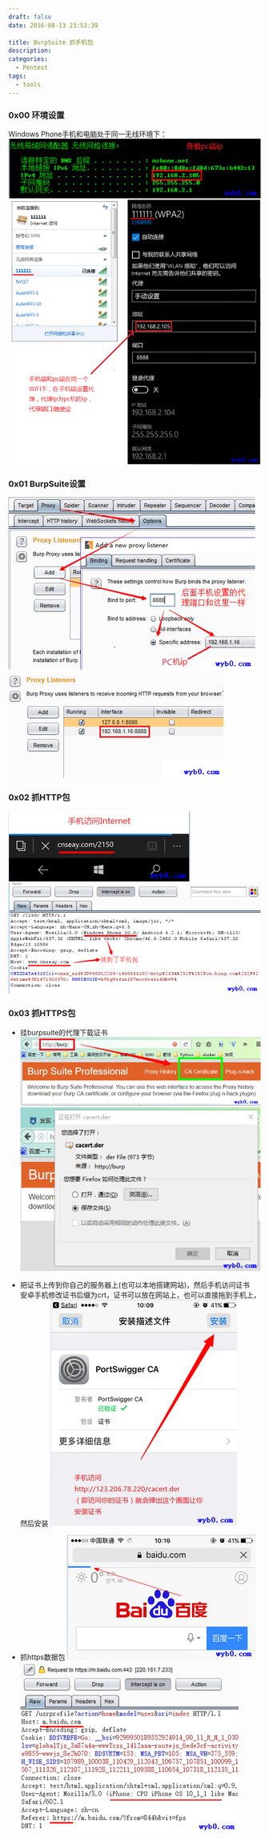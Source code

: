 ```yaml
---
draft: false
date: 2016-08-13 23:53:39

title: BurpSuite 抓手机包
description: 
categories:
  - Pentest
tags:
  - tools
---
```


### 0x00 环境设置
Windows Phone手机和电脑处于同一无线环境下：
![PC机的ip](/img/post/burpsuite_pc_ip.png)
![IP设置](/img/post/burpsuite_ip_set.png)

### 0x01 BurpSuite设置
![设置burpsuite抓8888端口的包1](/img/post/burpsuite_set_phone_proxy1.png)
![设置burpsuite抓8888端口的包2](/img/post/burpsuite_set_phone_proxy2.png)

### 0x02 抓HTTP包
![手机访问网络](/img/post/burpsuite_phone_visit_internet.png)
![burpsuite抓手机包](/img/post/burpsuite_get_phone_packet.png)

### 0x03 抓HTTPS包
* 挂burpsuite的代理下载证书
![下载证书1](/img/post/burpsuite_down_ca1.png)
![下载证书2](/img/post/burpsuite_down_ca2.png)

* 把证书上传到你自己的服务器上(也可以本地搭建网站)，然后手机访问证书  
安卓手机修改证书后缀为crt，证书可以放在网站上，也可以直接拖到手机上，然后安装
![手机安装证书](/img/post/burpsuite_phone_install_ca.png)

* 抓https数据包
![手机访问https链接](/img/post/burpsuite_get_https_packet1.png)
![burpsuite抓https包](/img/post/burpsuite_get_https_packet2.png)
